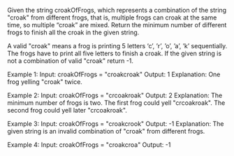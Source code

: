 Given the string croakOfFrogs, which represents a combination of the string "croak" from different frogs, that is, multiple frogs can croak at the same time, so multiple “croak” are mixed. Return the minimum number of different frogs to finish all the croak in the given string.

A valid "croak" means a frog is printing 5 letters ‘c’, ’r’, ’o’, ’a’, ’k’ sequentially. The frogs have to print all five letters to finish a croak. If the given string is not a combination of valid "croak" return -1.

Example 1:
Input: croakOfFrogs = "croakcroak"
Output: 1 
Explanation: One frog yelling "croak" twice.

Example 2:
Input: croakOfFrogs = "crcoakroak"
Output: 2 
Explanation: The minimum number of frogs is two. 
The first frog could yell "crcoakroak".
The second frog could yell later "crcoakroak".

Example 3:
Input: croakOfFrogs = "croakcrook"
Output: -1
Explanation: The given string is an invalid combination of "croak" from different frogs.

Example 4:
Input: croakOfFrogs = "croakcroa"
Output: -1
 
 
